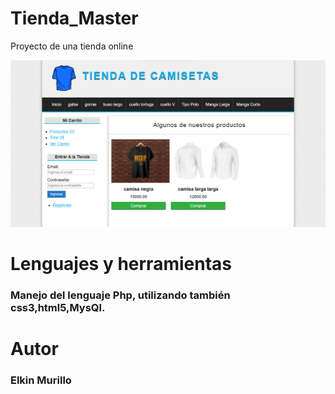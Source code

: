 # Tienda_Master
Proyecto de una tienda online

<img src="Captura.png" alt="ImagenPrincipal">

# Lenguajes y herramientas
### Manejo del lenguaje Php, utilizando también css3,html5,MysQl.

# Autor 
### Elkin Murillo